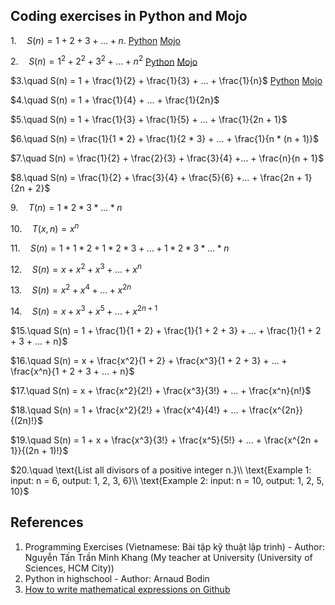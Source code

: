 ## Coding exercises in Python and Mojo 

$1.\quad S(n) = 1 + 2 + 3 + ...+ n.$ [Python](https://github.com/bumbii/code/blob/main/python/exercises/001/001.py) [Mojo](https://github.com/bumbii/code/blob/main/mojo/exercises/001/001.mojo)

$2.\quad S(n) = 1^2 + 2^2 + 3^2 + ... + n^2$ [Python](https://github.com/bumbii/code/blob/main/python/exercises/002/002.py) [Mojo](https://github.com/bumbii/code/blob/main/mojo/exercises/002/002.mojo)

$3.\quad S(n) = 1 + \frac{1}{2} + \frac{1}{3} + ... + \frac{1}{n}$ [Python](https://github.com/bumbii/code/blob/main/python/exercises/003/003.py) [Mojo](https://github.com/bumbii/code/blob/main/mojo/exercises/003/003.mojo)

$4.\quad S(n) = 1 + \frac{1}{4} + ... + \frac{1}{2n}$

$5.\quad S(n) = 1 + \frac{1}{3} + \frac{1}{5} + ... + \frac{1}{2n + 1}$

$6.\quad S(n) = \frac{1}{1 * 2} + \frac{1}{2 * 3} + ... + \frac{1}{n * (n + 1)}$

$7.\quad S(n) = \frac{1}{2} + \frac{2}{3} + \frac{3}{4} +... + \frac{n}{n + 1}$

$8.\quad S(n) = \frac{1}{2} + \frac{3}{4} + \frac{5}{6} +... + \frac{2n + 1}{2n + 2}$

$9.\quad T(n) = 1 * 2 * 3 * ... * n$

$10.\quad T(x, n) = x^n$

$11.\quad S(n) = 1 + 1 * 2 + 1 * 2 * 3 + ... + 1 * 2 * 3 * ... * n$

$12.\quad S(n) = x + x^2 + x^3 + ... + x^n$

$13.\quad S(n) = x^2 + x^4 + ... + x^{2n}$

$14.\quad S(n) = x + x ^ 3 + x^5 + ... + x^{2n + 1}$

$15.\quad S(n) = 1 + \frac{1}{1 + 2} + \frac{1}{1 + 2 + 3} + ... + \frac{1}{1 + 2 + 3 + ... + n}$

$16.\quad S(n) = x + \frac{x^2}{1 + 2} + \frac{x^3}{1 + 2 + 3} + ... + \frac{x^n}{1 + 2 + 3 + ... + n}$

$17.\quad S(n) = x + \frac{x^2}{2!} + \frac{x^3}{3!} + ... + \frac{x^n}{n!}$

$18.\quad S(n) = 1 + \frac{x^2}{2!} + \frac{x^4}{4!} + ... + \frac{x^{2n}}{(2n)!}$

$19.\quad S(n) = 1 + x + \frac{x^3}{3!} + \frac{x^5}{5!} + ... + \frac{x^{2n + 1}}{(2n + 1)!}$

$20.\quad \text{List all divisors of a positive integer n.}\\
\text{Example 1: input: n = 6, output: 1, 2, 3, 6}\\
\text{Example 2: input: n = 10, output: 1, 2, 5, 10}$

## References
1. Programming Exercises (Vietnamese: Bài tập kỹ thuật lập trình) - Author: Nguyễn Tấn Trần Minh Khang (My teacher at University (University of Sciences, HCM City))
2. Python in highschool - Author: Arnaud Bodin
3. [How to write mathematical expressions on Github](https://docs.github.com/en/get-started/writing-on-github/working-with-advanced-formatting/writing-mathematical-expressions)
